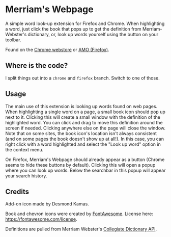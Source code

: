 # Merriam's Webpage

A simple word look-up extension for Firefox and Chrome. When highlighting a word, just click the book that pops up to get the definition from Merriam-Webster's dictionary, or, look up words yourself using the button on your toolbar.

Found on the [Chrome webstore](https://chrome.google.com/webstore/detail/jndchalbfebjhgfllgdigdcfpocoahoe) or [AMO (Firefox)](https://addons.mozilla.org/en-US/firefox/addon/merriams-webpage/).

## Where is the code?

I split things out into a `chrome` and `firefox` branch. Switch to one of those.

## Usage

The main use of this extension is looking up words found on web pages. When highlighting a single word on a page, a small book icon should pop up next to it. Clicking this will create a small window with the definition of the highlighted word. You can click and drag to move this definition around the screen if needed. Clicking anywhere else on the page will close the window. Note that on some sites, the book icon's location isn't always consistent (and on some pages the book doesn't show up at all!). In this case, you can right click with a word highlighted and select the "Look up word" option in the context menu.

On Firefox, Merriam's Webpage should already appear as a button (Chrome seems to hide these buttons by default). Clicking this will open a popup where you can look up words. Below the searchbar in this popup will appear your search history.

## Credits

Add-on icon made by Desmond Kamas.

Book and chevron icons were created by [FontAwesome](fontawesome.com). License here: https://fontawesome.com/license.

Definitions are pulled from Merriam Webster's [Collegiate Dictionary API](https://dictionaryapi.com/products/api-collegiate-dictionary).
